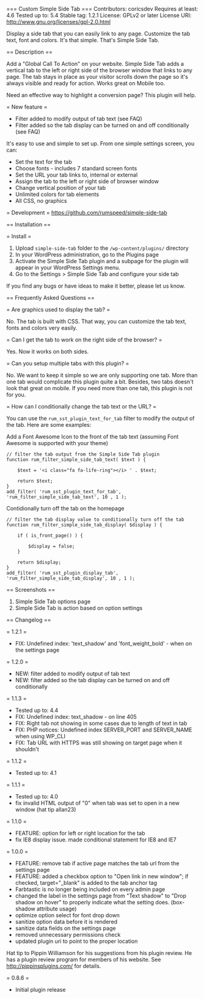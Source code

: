 === Custom Simple Side Tab ===
Contributors: coricsdev
Requires at least: 4.6
Tested up to: 5.4
Stable tag: 1.2.1
License: GPLv2 or later
License URI: http://www.gnu.org/licenses/gpl-2.0.html

Display a side tab that you can easily link to any page. Customize the tab text, font and colors. It's that simple. That's Simple Side Tab.

== Description ==

Add a "Global Call To Action" on your website. Simple Side Tab adds a vertical tab to the left or right side of the browser window that links to any page. The tab stays in place as your visitor scrolls down the page so it's always visible and ready for action. Works great on Mobile too.

Need an effective way to highlight a conversion page? This plugin will help.


= New feature =
* Filter added to modify output of tab text (see FAQ)
* Filter added so the tab display can be turned on and off conditionally (see FAQ)


It's easy to use and simple to set up. From one simple settings screen, you can:

* Set the text for the tab
* Choose fonts - includes 7 standard screen fonts
* Set the URL your tab links to, internal or external
* Assign the tab to the left or right side of browser window
* Change vertical position of your tab
* Unlimited colors for tab elements
* All CSS, no graphics

= Development =
<a href="https://github.com/rumspeed/simple-side-tab" title="Simple Side Tab on GitHub">https://github.com/rumspeed/simple-side-tab</a></p>


== Installation ==

= Install =

1. Upload `simple-side-tab` folder to the `/wp-content/plugins/` directory
1. In your WordPress administration, go to the Plugins page
1. Activate the Simple Side Tab plugin and a subpage for the plugin will appear in your WordPress Settings menu.
1. Go to the Settings > Simple Side Tab and configure your side tab

If you find any bugs or have ideas to make it better, please let us know.


== Frequently Asked Questions ==

= Are graphics used to display the tab?  =

No. The tab is built with CSS. That way, you can customize the tab text, fonts and colors very easily.

= Can I get the tab to work on the right side of the browser? =

Yes. Now it works on both sides.

= Can you setup multiple tabs with this plugin? =

No. We want to keep it simple so we are only supporting one tab. More than one tab would complicate this plugin quite a bit. Besides, two tabs doesn't look that great on mobile. If you need more than one tab, this plugin is not for you.

= How can I conditionally change the tab text or the URL? =

You can use the `rum_sst_plugin_text_for_tab` filter to modify the output of the tab. Here are some examples:

Add a Font Awesome Icon to the front of the tab text (assuming Font Awesome is supported with your theme)
<pre><code>// filter the tab output from the Simple Side Tab plugin
function rum_filter_simple_side_tab_text( $text ) {

	$text = &#039;&lt;i class="fa fa-life-ring"&gt;&lt;/i&gt; &#039; . $text;

	return $text;
}
add_filter( &#039;rum_sst_plugin_text_for_tab&#039;, &#039;rum_filter_simple_side_tab_text&#039;, 10 , 1 ); </code></pre>

Contidionally turn off the tab on the homepage
<pre><code>// filter the tab display value to conditionally turn off the tab
function rum_filter_simple_side_tab_display( $display ) {

	if ( is_front_page() ) {

		$display = false;
	}

	return $display;
}
add_filter( &#039;rum_sst_plugin_display_tab&#039;, &#039;rum_filter_simple_side_tab_display&#039;, 10 , 1 );</code></pre>


== Screenshots ==

1. Simple Side Tab options page
1. Simple Side Tab is action based on option settings

== Changelog ==

= 1.2.1 =
* FIX: Undefined index: 'text_shadow' and 'font_weight_bold' - when on the settings page

= 1.2.0 =
* NEW: filter added to modify output of tab text
* NEW: filter added so the tab display can be turned on and off conditionally

= 1.1.3 =
* Tested up to: 4.4
* FIX: Undefined index: text_shadow - on line 405
* FIX: Right tab not showing in some cases due to length of text in tab
* FIX: PHP notices: Undefined index SERVER_PORT and SERVER_NAME when using WP_CLI
* FIX: Tab URL with HTTPS was still showing on target page when it shouldn't

= 1.1.2 =
* Tested up to: 4.1

= 1.1.1 =
* Tested up to: 4.0
* fix invalid HTML output of "0" when tab was set to open in a new window (hat tip allan23)

= 1.1.0 =
* FEATURE: option for left or right location for the tab
* fix IE8 display issue. made conditional statement for IE8 and IE7

= 1.0.0 =
* FEATURE: remove tab if active page matches the tab url from the settings page
* FEATURE: added a checkbox option to "Open link in new window"; if checked, target="_blank" is added to the tab anchor tag
* Farbtastic is no longer being included on every admin page
* changed the label in the settings page from "Text shadow" to "Drop shadow on hover" to properly indicate what the setting does. (box-shadow attribute usage)
* optimize option select for font drop down
* sanitize option data before it is rendered
* sanitize data fields on the settings page
* removed unnecessary permissions check
* updated plugin uri to point to the proper location

Hat tip to Pippin Williamson for his suggestions from his plugin review. He has a plugin review program for members of his website. See http://pippinsplugins.com/ for details.


= 0.8.6 =
* Initial plugin release
